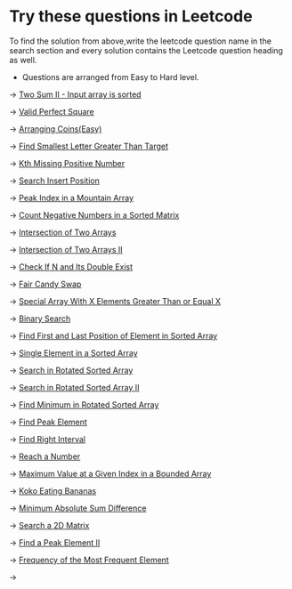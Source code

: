   # Try these questions in Leetcode 

To find the solution from above,write the leetcode question name in the search section and every solution contains the Leetcode question heading as well.

* Questions are arranged from Easy to Hard level.

-> [Two Sum II - Input array is sorted](https://leetcode.com/problems/two-sum-ii-input-array-is-sorted/)

-> [Valid Perfect Square](https://leetcode.com/problems/valid-perfect-square/)

-> [Arranging Coins(Easy)](https://leetcode.com/problems/arranging-coins/)

-> [Find Smallest Letter Greater Than Target](https://leetcode.com/problems/find-smallest-letter-greater-than-target/)

-> [Kth Missing Positive Number](https://leetcode.com/problems/kth-missing-positive-number/)

-> [Search Insert Position](https://leetcode.com/problems/search-insert-position/)

-> [Peak Index in a Mountain Array](https://leetcode.com/problems/peak-index-in-a-mountain-array/)

-> [Count Negative Numbers in a Sorted Matrix](https://leetcode.com/problems/count-negative-numbers-in-a-sorted-matrix/)

-> [Intersection of Two Arrays](https://leetcode.com/problems/intersection-of-two-arrays/)

-> [Intersection of Two Arrays II](https://leetcode.com/problems/intersection-of-two-arrays-ii/)

-> [Check If N and Its Double Exist
](https://leetcode.com/problems/check-if-n-and-its-double-exist/)

-> [Fair Candy Swap
](https://leetcode.com/problems/fair-candy-swap/description/)

-> [Special Array With X Elements Greater Than or Equal X](https://leetcode.com/problems/special-array-with-x-elements-greater-than-or-equal-x/)

-> [Binary Search](https://leetcode.com/problems/binary-search/)

-> [Find First and Last Position of Element in Sorted Array](https://leetcode.com/problems/find-first-and-last-position-of-element-in-sorted-array/)

-> [Single Element in a Sorted Array](https://leetcode.com/problems/single-element-in-a-sorted-array/)

-> [Search in Rotated Sorted Array](https://leetcode.com/problems/search-in-rotated-sorted-array/)

-> [Search in Rotated Sorted Array II](https://leetcode.com/problems/search-in-rotated-sorted-array-ii/)

-> [Find Minimum in Rotated Sorted Array](https://leetcode.com/problems/find-minimum-in-rotated-sorted-array/)

-> [Find Peak Element](https://leetcode.com/problems/find-peak-element/)

-> [Find Right Interval](https://leetcode.com/problems/find-right-interval)

-> [Reach a Number](https://leetcode.com/problems/reach-a-number/)

-> [Maximum Value at a Given Index in a Bounded Array](https://leetcode.com/problems/maximum-value-at-a-given-index-in-a-bounded-array/)

-> [Koko Eating Bananas](https://leetcode.com/problems/koko-eating-bananas/)

-> [Minimum Absolute Sum Difference](https://leetcode.com/problems/minimum-absolute-sum-difference/)

-> [Search a 2D Matrix](https://leetcode.com/problems/search-a-2d-matrix/)

-> [Find a Peak Element II](https://leetcode.com/problems/find-a-peak-element-ii/)

-> [Frequency of the Most Frequent Element](https://leetcode.com/problems/frequency-of-the-most-frequent-element/)

-> []()
